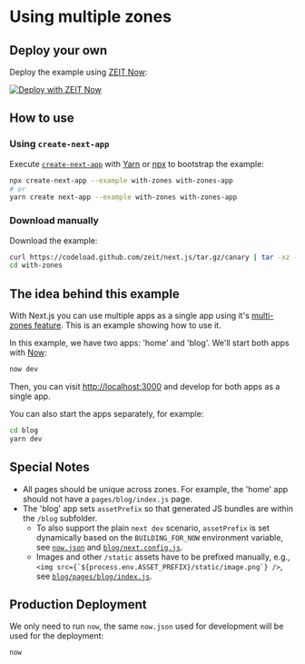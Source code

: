 # Using multiple zones

## Deploy your own

Deploy the example using [ZEIT Now](https://zeit.co/now):

[![Deploy with ZEIT Now](https://zeit.co/button)](https://zeit.co/new/project?template=https://github.com/zeit/next.js/tree/canary/examples/with-zones)

## How to use

### Using `create-next-app`

Execute [`create-next-app`](https://github.com/zeit/next.js/tree/canary/packages/create-next-app) with [Yarn](https://yarnpkg.com/lang/en/docs/cli/create/) or [npx](https://github.com/zkat/npx#readme) to bootstrap the example:

```bash
npx create-next-app --example with-zones with-zones-app
# or
yarn create next-app --example with-zones with-zones-app
```

### Download manually

Download the example:

```bash
curl https://codeload.github.com/zeit/next.js/tar.gz/canary | tar -xz --strip=2 next.js-canary/examples/with-zones
cd with-zones
```

## The idea behind this example

With Next.js you can use multiple apps as a single app using it's [multi-zones feature](https://nextjs.org/docs#multi-zones). This is an example showing how to use it.

In this example, we have two apps: 'home' and 'blog'. We'll start both apps with [Now](https://zeit.co/now):

```bash
now dev
```

Then, you can visit <http://localhost:3000> and develop for both apps as a single app.

You can also start the apps separately, for example:

```bash
cd blog
yarn dev
```

## Special Notes

- All pages should be unique across zones. For example, the 'home' app should not have a `pages/blog/index.js` page.
- The 'blog' app sets `assetPrefix` so that generated JS bundles are within the `/blog` subfolder.
  - To also support the plain `next dev` scenario, `assetPrefix` is set dynamically based on the `BUILDING_FOR_NOW` environment variable, see [`now.json`](now.json) and [`blog/next.config.js`](blog/next.config.js).
  - Images and other `/static` assets have to be prefixed manually, e.g., `` <img src={`${process.env.ASSET_PREFIX}/static/image.png`} /> ``, see [`blog/pages/blog/index.js`](blog/pages/blog/index.js).

## Production Deployment

We only need to run `now`, the same `now.json` used for development will be used for the deployment:

```bash
now
```
